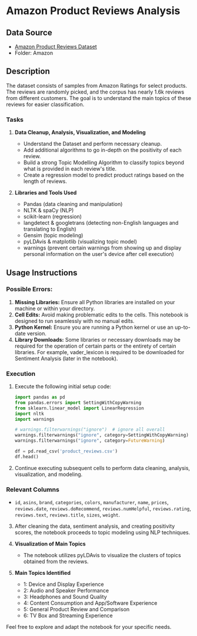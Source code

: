 # Amazon Product Reviews Analysis

## Data Source
- [Amazon Product Reviews Dataset](https://www.kaggle.com/datasets/yasserh/amazon-product-reviews-dataset)
- Folder: Amazon

## Description
The dataset consists of samples from Amazon Ratings for select products. The reviews are randomly picked, and the corpus has nearly 1.6k reviews from different customers. The goal is to understand the main topics of these reviews for easier classification.

### Tasks
1. **Data Cleanup, Analysis, Visualization, and Modeling**
   - Understand the Dataset and perform necessary cleanup.
   - Add additional algorithms to go in-depth on the positivity of each review.
   - Build a strong Topic Modelling Algorithm to classify topics beyond what is provided in each review's title.
   - Create a regression model to predict product ratings based on the length of reviews.

2. **Libraries and Tools Used**
   - Pandas (data cleaning and manipulation)
   - NLTK & spaCy (NLP)
   - scikit-learn (regression)
   - langdetect & googletrans (detecting non-English languages and translating to English)
   - Gensim (topic modeling)
   - pyLDAvis & matplotlib (visualizing topic model)
   - warnings (prevent certain warnings from showing up and display personal information on the user's device after cell execution)

## Usage Instructions
### Possible Errors:
1. **Missing Libraries:** Ensure all Python libraries are installed on your machine or within your directory.
2. **Cell Edits:** Avoid making problematic edits to the cells. This notebook is designed to run seamlessly with no manual edits.
3. **Python Kernel:** Ensure you are running a Python kernel or use an up-to-date version.
4. **Library Downloads:** Some libraries or necessary downloads may be required for the operation of certain parts or the entirety of certain libraries. For example, vader_lexicon is required to be downloaded for Sentiment Analysis (later in the notebook).

### Execution
1. Execute the following initial setup code:
    ```python
    import pandas as pd
    from pandas.errors import SettingWithCopyWarning
    from sklearn.linear_model import LinearRegression
    import nltk
    import warnings

    # warnings.filterwarnings("ignore")  # ignore all overall
    warnings.filterwarnings("ignore", category=SettingWithCopyWarning)  # ignore a warning later on for copying over on a dataframe.
    warnings.filterwarnings("ignore", category=FutureWarning)

    df = pd.read_csv('product_reviews.csv')
    df.head()
    ```

2. Continue executing subsequent cells to perform data cleaning, analysis, visualization, and modeling.

### Relevant Columns
- `id`, `asins`, `brand`, `categories`, `colors`, `manufacturer`, `name`, `prices`, `reviews.date`, `reviews.doRecommend`, `reviews.numHelpful`, `reviews.rating`, `reviews.text`, `reviews.title`, `sizes`, `weight`.

3. After cleaning the data, sentiment analysis, and creating positivity scores, the notebook proceeds to topic modeling using NLP techniques.

4. **Visualization of Main Topics**
   - The notebook utilizes pyLDAvis to visualize the clusters of topics obtained from the reviews.

5. **Main Topics Identified**
   - 1: Device and Display Experience
   - 2: Audio and Speaker Performance
   - 3: Headphones and Sound Quality
   - 4: Content Consumption and App/Software Experience
   - 5: General Product Review and Comparison
   - 6: TV Box and Streaming Experience

Feel free to explore and adapt the notebook for your specific needs.

